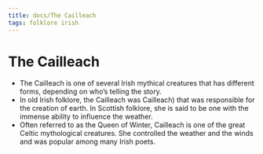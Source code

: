 ```yaml
---
title: docs/The Cailleach
tags: folklore irish
---
```


# The Cailleach

- The Cailleach is one of several Irish mythical creatures that has different forms, depending on who’s telling the story.
- In old Irish folklore, the Cailleach was Cailleach) that was responsible for the creation of earth. In Scottish folklore, she is said to be one with the immense ability to influence the weather.
- Often referred to as the Queen of Winter, Cailleach is one of the great Celtic mythological creatures. She controlled the weather and the winds and was popular among many Irish poets.